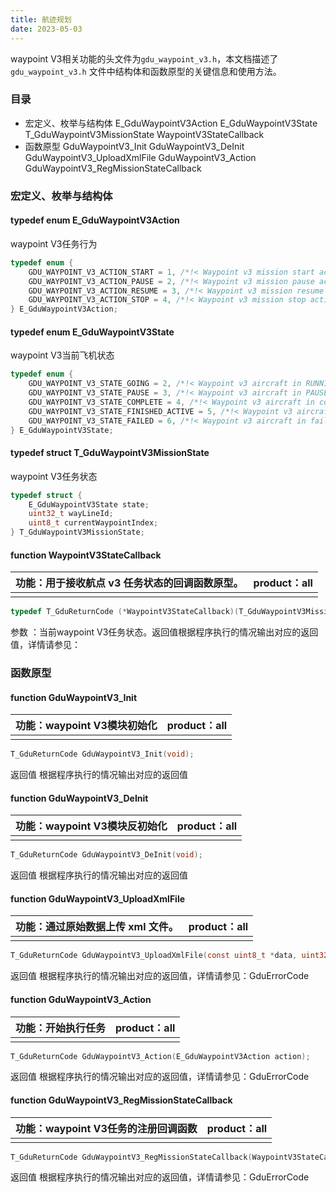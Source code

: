 ```yaml
---
title: 航迹规划
date: 2023-05-03
---
```




waypoint V3相关功能的头文件为`gdu_waypoint_v3.h`，本文档描述了`gdu_waypoint_v3.h` 文件中结构体和函数原型的关键信息和使用方法。

### 目录

- 宏定义、枚举与结构体
  E_GduWaypointV3Action
  E_GduWaypointV3State
  T_GduWaypointV3MissionState
  WaypointV3StateCallback
- 函数原型
  GduWaypointV3_Init
  GduWaypointV3_DeInit
  GduWaypointV3_UploadXmlFile
  GduWaypointV3_Action
  GduWaypointV3_RegMissionStateCallback

### 宏定义、枚举与结构体

#### typedef enum E_GduWaypointV3Action

waypoint V3任务行为

```c
typedef enum {
    GDU_WAYPOINT_V3_ACTION_START = 1, /*!< Waypoint v3 mission start action. */
    GDU_WAYPOINT_V3_ACTION_PAUSE = 2, /*!< Waypoint v3 mission pause action. */
    GDU_WAYPOINT_V3_ACTION_RESUME = 3, /*!< Waypoint v3 mission resume action. */
	GDU_WAYPOINT_V3_ACTION_STOP = 4, /*!< Waypoint v3 mission stop action. */
} E_GduWaypointV3Action;
```

#### typedef enum E_GduWaypointV3State

waypoint V3当前飞机状态

```c
typedef enum {
    GDU_WAYPOINT_V3_STATE_GOING = 2, /*!< Waypoint v3 aircraft in RUNNING state. */
    GDU_WAYPOINT_V3_STATE_PAUSE = 3, /*!< Waypoint v3 aircraft in PAUSE state. */
    GDU_WAYPOINT_V3_STATE_COMPLETE = 4, /*!< Waypoint v3 aircraft in complete state. */
    GDU_WAYPOINT_V3_STATE_FINISHED_ACTIVE = 5, /*!< Waypoint v3 aircraft active finish state. */
    GDU_WAYPOINT_V3_STATE_FAILED = 6, /*!< Waypoint v3 aircraft in failed state. */
} E_GduWaypointV3State;
```

#### typedef struct T_GduWaypointV3MissionState

waypoint V3任务状态

```c
typedef struct {
    E_GduWaypointV3State state; 
    uint32_t wayLineId; 
    uint8_t currentWaypointIndex; 
} T_GduWaypointV3MissionState;
```

#### function WaypointV3StateCallback

| 功能：用于接收航点 v3 任务状态的回调函数原型。 | product：all |
| ---------------------------------------------- | ------------ |
|                                                |              |

```c
typedef T_GduReturnCode (*WaypointV3StateCallback)(T_GduWaypointV3MissionState missionState);
```

参数
：当前waypoint V3任务状态。返回值根据程序执行的情况输出对应的返回值，详情请参见：

### 函数原型

#### function GduWaypointV3_Init

| 功能：waypoint V3模块初始化 | product：all |
| --------------------------- | ------------ |
|                             |              |

```c
T_GduReturnCode GduWaypointV3_Init(void);
```


返回值
根据程序执行的情况输出对应的返回值

#### function GduWaypointV3_DeInit

| 功能：waypoint V3模块反初始化 | product：all |
| ----------------------------- | ------------ |
|                               |              |

```c
T_GduReturnCode GduWaypointV3_DeInit(void);
```


返回值
根据程序执行的情况输出对应的返回值

#### function GduWaypointV3_UploadXmlFile

| 功能：通过原始数据上传 xml 文件。 | product：all |
| --------------------------------- | ------------ |
|                                   |              |

```c
T_GduReturnCode GduWaypointV3_UploadXmlFile(const uint8_t *data, uint32_t dataLen);
```


返回值
根据程序执行的情况输出对应的返回值，详情请参见：GduErrorCode

#### function GduWaypointV3_Action

| 功能：开始执行任务 | product：all |
| ------------------ | ------------ |
|                    |              |

```c
T_GduReturnCode GduWaypointV3_Action(E_GduWaypointV3Action action);
```


返回值
根据程序执行的情况输出对应的返回值，详情请参见：GduErrorCode

#### function GduWaypointV3_RegMissionStateCallback

| 功能：waypoint V3任务的注册回调函数 | product：all |
| ----------------------------------- | ------------ |
|                                     |              |

```c
T_GduReturnCode GduWaypointV3_RegMissionStateCallback(WaypointV3StateCallback callback);
```


返回值
根据程序执行的情况输出对应的返回值，详情请参见：GduErrorCode
